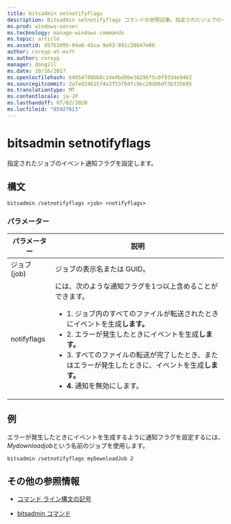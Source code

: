 ```yaml
---
title: bitsadmin setnotifyflags
description: Bitsadmin setnotifyflags コマンドの参照記事。指定されたジョブのイベント通知フラグを設定します。
ms.prod: windows-server
ms.technology: manage-windows-commands
ms.topic: article
ms.assetid: d5763d95-94a6-45ca-9e03-891c20047e06
author: coreyp-at-msft
ms.author: coreyp
manager: dongill
ms.date: 10/16/2017
ms.openlocfilehash: b4054788bb8c14e4bd9be38296f5c0f933de9462
ms.sourcegitcommit: 2afed2461574a3f53f84fc9ec28d86df3b335685
ms.translationtype: MT
ms.contentlocale: ja-JP
ms.lasthandoff: 07/02/2020
ms.locfileid: "85927613"
---
```

# <a name="bitsadmin-setnotifyflags"></a>bitsadmin setnotifyflags

指定されたジョブのイベント通知フラグを設定します。

## <a name="syntax"></a>構文

```
bitsadmin /setnotifyflags <job> <notifyflags>
```

### <a name="parameters"></a>パラメーター

| パラメーター | 説明 |
| --------- | ----------- |
| ジョブ (job) | ジョブの表示名または GUID。 |
| notifyflags | には、次のような通知フラグを1つ以上含めることができます。<ul><li>1. ジョブ内のすべてのファイルが転送されたときにイベントを生成**します。**</li><li>2. エラーが発生したときにイベントを生成**します。**</li><li>3. すべてのファイルの転送が完了したとき、またはエラーが発生したときに、イベントを生成**します。**</li><li>**4.** 通知を無効にします。</li></ul> |

## <a name="examples"></a>例

エラーが発生したときにイベントを生成するように通知フラグを設定するには、 *Mydownloadjob*という名前のジョブを使用します。

```
bitsadmin /setnotifyflags myDownloadJob 2
```

## <a name="additional-references"></a>その他の参照情報

- [コマンド ライン構文の記号](command-line-syntax-key.md)

- [bitsadmin コマンド](bitsadmin.md)
